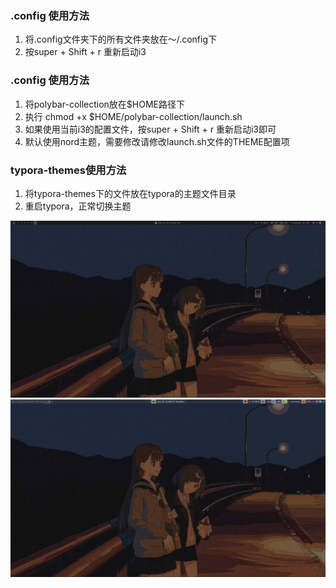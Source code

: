 ### .config 使用方法
1. 将.config文件夹下的所有文件夹放在～/.config下
2. 按super + Shift + r 重新启动i3

### .config 使用方法
1. 将polybar-collection放在$HOME路径下
2. 执行 chmod +x $HOME/polybar-collection/launch.sh
3. 如果使用当前i3的配置文件，按super + Shift + r 重新启动i3即可
4. 默认使用nord主题，需要修改请修改launch.sh文件的THEME配置项

### typora-themes使用方法
1. 将typora-themes下的文件放在typora的主题文件目录
2. 重启typora，正常切换主题

![THEME_chnovk](./static/chnovk-preview.png)
![THEME_nord](./static/nord-preview.png)
